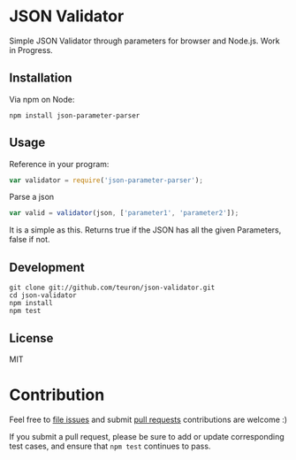 # JSON Validator

Simple JSON Validator through parameters for browser and Node.js. Work in Progress.

## Installation

Via npm on Node:

```
npm install json-parameter-parser
```

## Usage

Reference in your program:

```js
var validator = require('json-parameter-parser');
```

Parse a json
```js
var valid = validator(json, ['parameter1', 'parameter2']);
```
It is a simple as this. Returns true if the JSON has all the given Parameters, false if not.

## Development

```
git clone git://github.com/teuron/json-validator.git
cd json-validator
npm install
npm test
```

## License

MIT

# Contribution

Feel free to [file issues](https://github.com/teuron/json-validator) and submit
[pull requests](https://github.com/teuron/json-validator/pulls) contributions are
welcome :) 

If you submit a pull request, please be sure to add or update corresponding
test cases, and ensure that `npm test` continues to pass.

